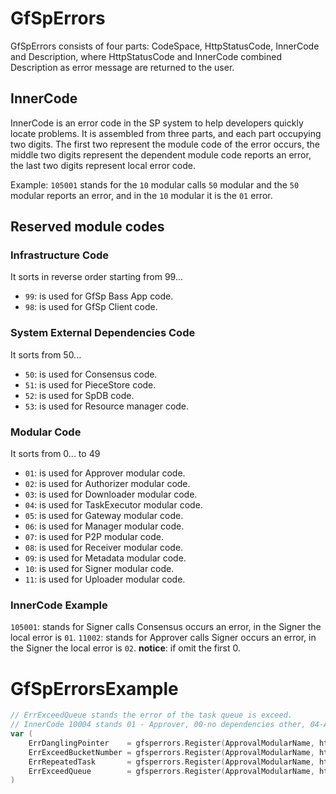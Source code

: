 # GfSpErrors

GfSpErrors consists of four parts: CodeSpace, HttpStatusCode, InnerCode and 
Description, where HttpStatusCode and InnerCode combined Description as error
message are returned to the user.

## InnerCode 
InnerCode is an error code in the SP system to help developers quickly locate 
problems. It is assembled from three parts, and each part occupying two digits.
The first two represent the module code of the error occurs, the middle two 
digits represent the dependent module code reports an error, the last two digits
represent local error code.

Example: `105001` stands for the `10` modular calls `50` modular and the `50` 
modular reports an error, and in the `10` modular it is the `01` error.

## Reserved module codes

### Infrastructure Code
It sorts in reverse order starting from 99...
* `99`: is used for GfSp Bass App code.
* `98`: is used for GfSp Client code.

### System External Dependencies Code
It sorts from 50...
* `50`: is used for Consensus code.
* `51`: is used for PieceStore code.
* `52`: is used for SpDB code.
* `53`: is used for Resource manager code.

### Modular Code
It sorts from 0... to 49
* `01`: is used for Approver modular code.
* `02`: is used for Authorizer modular code.
* `03`: is used for Downloader modular code.
* `04`: is used for TaskExecutor modular code.
* `05`: is used for Gateway modular code.
* `06`: is used for Manager modular code.
* `07`: is used for P2P modular code.
* `08`: is used for Receiver modular code.
* `09`: is used for Metadata modular code.
* `10`: is used for Signer modular code.
* `11`: is used for Uploader modular code.

### InnerCode Example
`105001`: stands for Signer calls Consensus occurs an error, in the Signer the local 
error is `01`.
`11002`: stands for Approver calls Signer occurs an error, in the Signer the local
error is `02`.
**notice**: if omit the first 0.

# GfSpErrorsExample
```go
// ErrExceedQueue stands the error of the task queue is exceed.
// InnerCode 10004 stands 01 - Approver, 00-no dependencies other, 04-Approver local the 4th error
var (
    ErrDanglingPointer    = gfsperrors.Register(ApprovalModularName, http.StatusNotFound, 10001, "OoooH.... request lost")
    ErrExceedBucketNumber = gfsperrors.Register(ApprovalModularName, http.StatusServiceUnavailable, 10002, "account buckets exceed the limit")
    ErrRepeatedTask       = gfsperrors.Register(ApprovalModularName, http.StatusBadRequest, 10003, "ask approval request repeated")
    ErrExceedQueue        = gfsperrors.Register(ApprovalModularName, http.StatusServiceUnavailable, 10004, "ask approval request exceed the limit, try again later")
)
```
